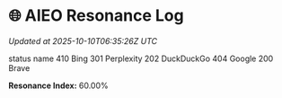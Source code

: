# 🌐 AIEO Resonance Log
_Updated at 2025-10-10T06:35:26Z UTC_

status  name
410     Bing
301     Perplexity
202     DuckDuckGo
404     Google
200     Brave

**Resonance Index:** 60.00%
